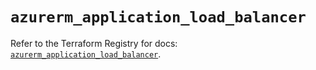 # `azurerm_application_load_balancer`

Refer to the Terraform Registry for docs: [`azurerm_application_load_balancer`](https://registry.terraform.io/providers/hashicorp/azurerm/4.21.1/docs/resources/application_load_balancer).
